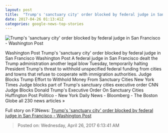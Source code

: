 ```yaml
---
layout: post
title:  "Trump's 'sanctuary city' order blocked by federal judge in San Francisco - Washington Post"
date: 2017-04-26 01:13:41Z
categories: google-news-top-stories
---
```


![Trump's 'sanctuary city' order blocked by federal judge in San Francisco - Washington Post](https://img.washingtonpost.com/rf/image_1484w/2010-2019/WashingtonPost/2017/04/25/SocialIssues-Religion-Immigration/Images/Sanctuary_Cities_07439-625ce.jpg)

Washington Post Trump's 'sanctuary city' order blocked by federal judge in San Francisco Washington Post A federal judge in San Francisco dealt the Trump administration another legal blow Tuesday, temporarily halting President Trump's threat to withhold unspecified federal funding from cities and towns that refuse to cooperate with immigration authorities. Judge Blocks Trump Effort to Withhold Money From Sanctuary Cities New York Times Judge blocks part of Trump's sanctuary cities executive order CNN Judge Blocks Donald Trump's Executive Order On Sanctuary Cities Huffington Post Politico - New York Daily News - Bloomberg - The Boston Globe all 230 news articles »


Full story on F3News: [Trump's 'sanctuary city' order blocked by federal judge in San Francisco - Washington Post](http://www.f3nws.com/n/G3tzJC)

> Posted on: Wednesday, April 26, 2017 6:13:41 AM
